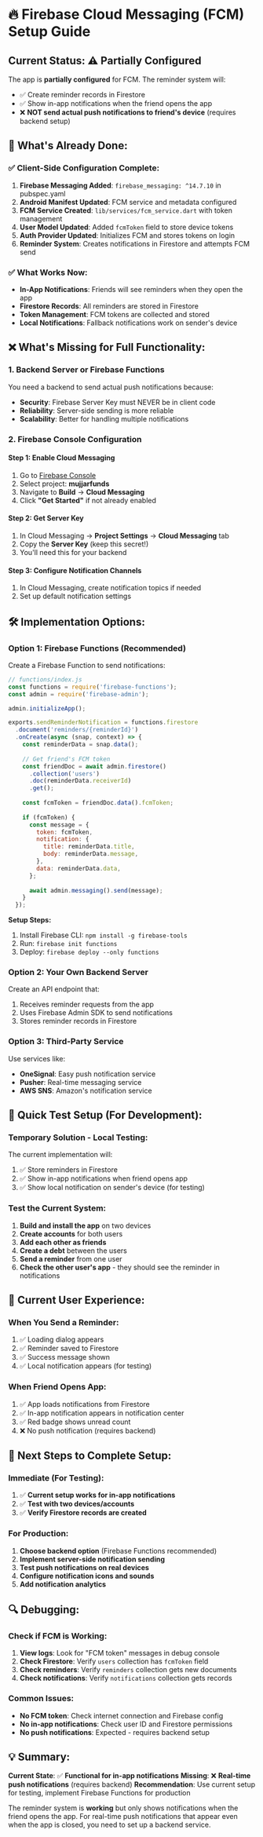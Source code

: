 # 🔥 Firebase Cloud Messaging (FCM) Setup Guide

## **Current Status: ⚠️ Partially Configured**

The app is **partially configured** for FCM. The reminder system will:
- ✅ Create reminder records in Firestore
- ✅ Show in-app notifications when the friend opens the app
- ❌ **NOT send actual push notifications to friend's device** (requires backend setup)

## **🚀 What's Already Done:**

### ✅ **Client-Side Configuration Complete:**
1. **Firebase Messaging Added**: `firebase_messaging: ^14.7.10` in pubspec.yaml
2. **Android Manifest Updated**: FCM service and metadata configured
3. **FCM Service Created**: `lib/services/fcm_service.dart` with token management
4. **User Model Updated**: Added `fcmToken` field to store device tokens
5. **Auth Provider Updated**: Initializes FCM and stores tokens on login
6. **Reminder System**: Creates notifications in Firestore and attempts FCM send

### ✅ **What Works Now:**
- **In-App Notifications**: Friends will see reminders when they open the app
- **Firestore Records**: All reminders are stored in Firestore
- **Token Management**: FCM tokens are collected and stored
- **Local Notifications**: Fallback notifications work on sender's device

## **❌ What's Missing for Full Functionality:**

### **1. Backend Server or Firebase Functions**
You need a backend to send actual push notifications because:
- **Security**: Firebase Server Key must NEVER be in client code
- **Reliability**: Server-side sending is more reliable
- **Scalability**: Better for handling multiple notifications

### **2. Firebase Console Configuration**

#### **Step 1: Enable Cloud Messaging**
1. Go to [Firebase Console](https://console.firebase.google.com/)
2. Select project: **mujjarfunds**
3. Navigate to **Build** → **Cloud Messaging**
4. Click **"Get Started"** if not already enabled

#### **Step 2: Get Server Key**
1. In Cloud Messaging → **Project Settings** → **Cloud Messaging** tab
2. Copy the **Server Key** (keep this secret!)
3. You'll need this for your backend

#### **Step 3: Configure Notification Channels**
1. In Cloud Messaging, create notification topics if needed
2. Set up default notification settings

## **🛠️ Implementation Options:**

### **Option 1: Firebase Functions (Recommended)**

Create a Firebase Function to send notifications:

```javascript
// functions/index.js
const functions = require('firebase-functions');
const admin = require('firebase-admin');

admin.initializeApp();

exports.sendReminderNotification = functions.firestore
  .document('reminders/{reminderId}')
  .onCreate(async (snap, context) => {
    const reminderData = snap.data();
    
    // Get friend's FCM token
    const friendDoc = await admin.firestore()
      .collection('users')
      .doc(reminderData.receiverId)
      .get();
    
    const fcmToken = friendDoc.data().fcmToken;
    
    if (fcmToken) {
      const message = {
        token: fcmToken,
        notification: {
          title: reminderData.title,
          body: reminderData.message,
        },
        data: reminderData.data,
      };
      
      await admin.messaging().send(message);
    }
  });
```

**Setup Steps:**
1. Install Firebase CLI: `npm install -g firebase-tools`
2. Run: `firebase init functions`
3. Deploy: `firebase deploy --only functions`

### **Option 2: Your Own Backend Server**

Create an API endpoint that:
1. Receives reminder requests from the app
2. Uses Firebase Admin SDK to send notifications
3. Stores reminder records in Firestore

### **Option 3: Third-Party Service**

Use services like:
- **OneSignal**: Easy push notification service
- **Pusher**: Real-time messaging service
- **AWS SNS**: Amazon's notification service

## **🔧 Quick Test Setup (For Development):**

### **Temporary Solution - Local Testing:**
The current implementation will:
1. ✅ Store reminders in Firestore
2. ✅ Show in-app notifications when friend opens app
3. ✅ Show local notification on sender's device (for testing)

### **Test the Current System:**
1. **Build and install the app** on two devices
2. **Create accounts** for both users
3. **Add each other as friends**
4. **Create a debt** between the users
5. **Send a reminder** from one user
6. **Check the other user's app** - they should see the reminder in notifications

## **📱 Current User Experience:**

### **When You Send a Reminder:**
1. ✅ Loading dialog appears
2. ✅ Reminder saved to Firestore
3. ✅ Success message shown
4. ✅ Local notification appears (for testing)

### **When Friend Opens App:**
1. ✅ App loads notifications from Firestore
2. ✅ In-app notification appears in notification center
3. ✅ Red badge shows unread count
4. ❌ No push notification (requires backend)

## **🚀 Next Steps to Complete Setup:**

### **Immediate (For Testing):**
1. ✅ **Current setup works for in-app notifications**
2. ✅ **Test with two devices/accounts**
3. ✅ **Verify Firestore records are created**

### **For Production:**
1. **Choose backend option** (Firebase Functions recommended)
2. **Implement server-side notification sending**
3. **Test push notifications on real devices**
4. **Configure notification icons and sounds**
5. **Add notification analytics**

## **🔍 Debugging:**

### **Check if FCM is Working:**
1. **View logs**: Look for "FCM token" messages in debug console
2. **Check Firestore**: Verify `users` collection has `fcmToken` field
3. **Check reminders**: Verify `reminders` collection gets new documents
4. **Check notifications**: Verify `notifications` collection gets records

### **Common Issues:**
- **No FCM token**: Check internet connection and Firebase config
- **No in-app notifications**: Check user ID and Firestore permissions
- **No push notifications**: Expected - requires backend setup

## **💡 Summary:**

**Current State**: ✅ **Functional for in-app notifications**
**Missing**: ❌ **Real-time push notifications** (requires backend)
**Recommendation**: Use current setup for testing, implement Firebase Functions for production

The reminder system is **working** but only shows notifications when the friend opens the app. For real-time push notifications that appear even when the app is closed, you need to set up a backend service.
